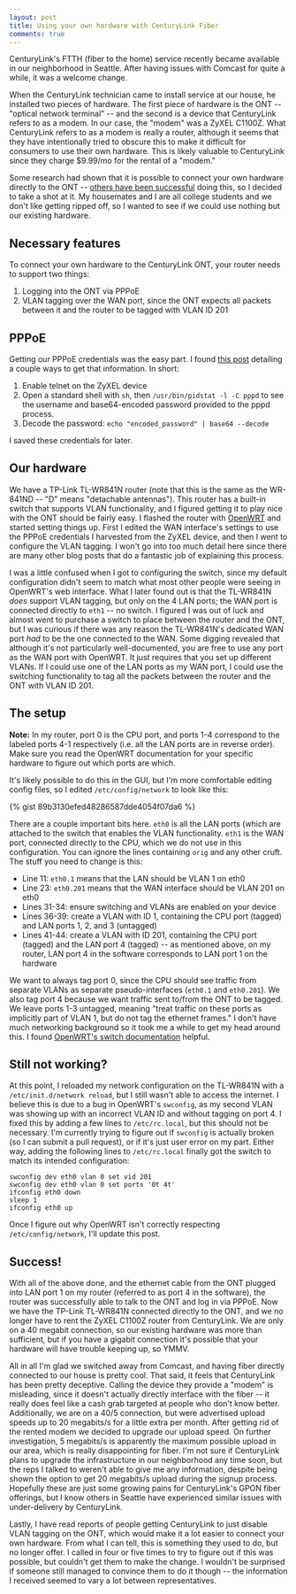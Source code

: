 ```yaml
---
layout: post
title: Using your own hardware with CenturyLink Fiber
comments: true
---
```


CenturyLink's FTTH (fiber to the home) service recently became available in our neighborhood in Seattle. After having issues with Comcast for quite a while, it was a welcome change.

When the CenturyLink technician came to install service at our house, he installed two pieces of hardware. The first piece of hardware is the ONT -- "optical network terminal" -- and the second is a device that CenturyLink refers to as a modem. In our case, the "modem" was a ZyXEL C1100Z. What CenturyLink refers to as a modem is really a router, although it seems that they have intentionally tried to obscure this to make it difficult for consumers to use their own hardware. This is likely valuable to CenturyLink since they charge $9.99/mo for the rental of a "modem."

Some research had shown that it is possible to connect your own hardware directly to the ONT -- [others have been successful](http://kmwoley.com/blog/bypassing-needless-centurylink-wireless-router-on-gigabit-fiber/) doing this, so I decided to take a shot at it. My housemates and I are all college students and we don't like getting ripped off, so I wanted to see if we could use nothing but our existing hardware.

Necessary features
------------------
To connect your own hardware to the CenturyLink ONT, your router needs to support two things:

1. Logging into the ONT via PPPoE
2. VLAN tagging over the WAN port, since the ONT expects all packets between it and the router to be tagged with VLAN ID 201

PPPoE
-----
Getting our PPPoE credentials was the easy part. I found [this post](https://n8henrie.com/2015/01/how-to-find-your-centurylink-ppp-password-on-a-zyxel-c1000z-modem/) detailing a couple ways to get that information. In short:

1. Enable telnet on the ZyXEL device
2. Open a standard shell with `sh`, then `/usr/bin/pidstat -l -C pppd` to see the username and base64-encoded password provided to the pppd process.
3. Decode the password: `echo "encoded_password" | base64 --decode`

I saved these credentials for later.

Our hardware
-----------
We have a TP-Link TL-WR841N router (note that this is the same as the WR-841ND -- "D" means "detachable antennas"). This router has a built-in switch that supports VLAN functionality, and I figured getting it to play nice with the ONT should be fairly easy. I flashed the router with [OpenWRT](https://wiki.openwrt.org/toh/tp-link/tl-wr841nd) and started setting things up. First I edited the WAN interface's settings to use the PPPoE credentials I harvested from the ZyXEL device, and then I went to configure the VLAN tagging. I won't go into too much detail here since there are many other blog posts that do a fantastic job of explaining this process.

I was a little confused when I got to configuring the switch, since my default configuration didn't seem to match what most other people were seeing in OpenWRT's web interface. What I later found out is that the TL-WR841N *does* support VLAN tagging, but only on the 4 LAN ports; the WAN port is connected directly to `eth1` -- no switch. I figured I was out of luck and almost went to purchase a switch to place between the router and the ONT, but I was curious if there was any reason the TL-WR841N's dedicated WAN port *had* to be the one connected to the WAN. Some digging revealed that although it's not particularly well-documented, you are free to use any port as the WAN port with OpenWRT. It just requires that you set up different VLANs. If I could use one of the LAN ports as my WAN port, I could use the switching functionality to tag all the packets between the router and the ONT with VLAN ID 201.

The setup
---------

**Note:** In my router, port 0 is the CPU port, and ports 1-4 correspond to the labeled ports 4-1 respectively (i.e. all the LAN ports are in reverse order). Make sure you read the OpenWRT documentation for your specific hardware to figure out which ports are which.

It's likely possible to do this in the GUI, but I'm more comfortable editing config files, so I edited `/etc/config/network` to look like this:

{% gist 89b3130efed48286587dde4054f07da6 %}

There are a couple important bits here. `eth0` is all the LAN ports (which are attached to the switch that enables the VLAN functionality. `eth1` is the WAN port, connected directly to the CPU, which we do not use in this configuration. You can ignore the lines containing `orig` and any other cruft. The stuff you need to change is this:

  * Line 11: `eth0.1` means that the LAN should be VLAN 1 on eth0 
  * Line 23: `eth0.201` means that the WAN interface should be VLAN 201 on eth0
  * Lines 31-34: ensure switching and VLANs are enabled on your device
  * Lines 36-39: create a VLAN with ID 1, containing the CPU port (tagged) and LAN ports 1, 2, and 3 (untagged)
  * Lines 41-44: create a VLAN with ID 201, containing the CPU port (tagged) and the LAN port 4 (tagged) -- as mentioned above, on my router, LAN port 4 in the software corresponds to LAN port 1 on the hardware

We want to always tag port 0, since the CPU should see traffic from separate VLANs as separate pseudo-interfaces (`eth0.1` and `eth0.201`). We also tag port 4 because we want traffic sent to/from the ONT to be tagged. We leave ports 1-3 untagged, meaning "treat traffic on these ports as implicitly part of VLAN 1, but do not tag the ethernet frames." I don't have much networking background so it took me a while to get my head around this. I found [OpenWRT's switch documentation](https://wiki.openwrt.org/doc/uci/network/switch) helpful.

Still not working?
------------------
At this point, I reloaded my network configuration on the TL-WR841N with a `/etc/init.d/network reload`, but I still wasn't able to access the internet. I believe this is due to a bug in OpenWRT's `swconfig`, as my second VLAN was showing up with an incorrect VLAN ID and without tagging on port 4. I fixed this by adding a few lines to `/etc/rc.local`, but this should not be necessary. I'm currently trying to figure out if `swconfig` is actually broken (so I can submit a pull request), or if it's just user error on my part. Either way, adding the following lines to `/etc/rc.local` finally got the switch to match its intended configuration:

    swconfig dev eth0 vlan 0 set vid 201
    swconfig dev eth0 vlan 0 set ports '0t 4t'
    ifconfig eth0 down
    sleep 1
    ifconfig eth0 up

Once I figure out why OpenWRT isn't correctly respecting `/etc/config/network`, I'll update this post.

Success!
--------
With all of the above done, and the ethernet cable from the ONT plugged into LAN port 1 on my router (referred to as port 4 in the software), the router was successfully able to talk to the ONT and log in via PPPoE. Now we have the TP-Link TL-WR841N connected directly to the ONT, and we no longer have to rent the ZyXEL C1100Z router from CenturyLink. We are only on a 40 megabit connection, so our existing hardware was more than sufficient, but if you have a gigabit connection it's possible that your hardware will have trouble keeping up, so YMMV.

All in all I'm glad we switched away from Comcast, and having fiber directly connected to our house is pretty cool. That said, it feels that CenturyLink has been pretty deceptive. Calling the device they provide a "modem" is misleading, since it doesn't actually directly interface with the fiber -- it really does feel like a cash grab targeted at people who don't know better. Additionally, we are on a 40/5 connection, but were advertised upload speeds up to 20 megabits/s for a little extra per month. After getting rid of the rented modem we decided to upgrade our upload speed. On further investigation, 5 megabits/s is apparently the maximum possible upload in our area, which is really disappointing for fiber. I'm not sure if CenturyLink plans to upgrade the infrastructure in our neighborhood any time soon, but the reps I talked to weren't able to give me any information, despite being shown the option to get 20 megabits/s upload during the signup process. Hopefully these are just some growing pains for CenturyLink's GPON fiber offerings, but I know others in Seattle have experienced similar issues with under-delivery by CenturyLink.

Lastly, I have read reports of people getting CenturyLink to just disable VLAN tagging on the ONT, which would make it a lot easier to connect your own hardware. From what I can tell, this is something they used to do, but no longer offer. I called in four or five times to try to figure out if this was possible, but couldn't get them to make the change. I wouldn't be surprised if someone still managed to convince them to do it though -- the information I received seemed to vary a lot between representatives.
